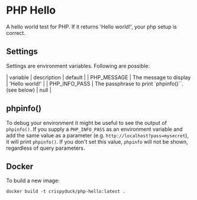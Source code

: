 # PHP Hello

A hello world test for PHP. If it returns 'Hello world!', your php setup is correct.

## Settings

Settings are environment variables. Following are possible:

| variable | description | default |
| PHP_MESSAGE | The message to display | 'Hello world!' |
| PHP_INFO_PASS | The passphrase to print `phpinfo()``. (see below) | null |

## phpinfo()

To debug your environment it might be useful to see the output of `phpinfo()`. If you supply a `PHP_INFO_PASS` as an
environment variable and add the same value as a parameter (e.g. `http://localhost?pass=mysecret`), it will print `phpinfo()`.
If you don't set this value, `phpinfo` will not be shown, regardless of query parameters.

## Docker

To build a new image:

```
docker build -t crispyduck/php-hello:latest .
```